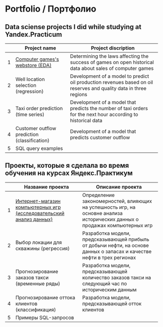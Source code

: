 # Portfolio / Портфолио
Data sciense projects I did while studying at Yandex.Practicum 
----------------------------------------------------------------------

| |Project name|Project discription|
|-|------------|-------------------|
|1|[Computer games's webstore (EDA)](https://github.com/ssskvo/Portfolio/tree/main/Computer%20games's%20store)|Determining the laws affecting the success of games on open historical data about sales of computer games|
|2|Well location selection (regression)|Development of a model to predict oil production revenues based on oil reserves and quality data in three regions|
|3|Taxi order prediction (time series)|Development of a model that predicts the number of taxi orders for the next hour according to historical data|
|4|Customer outflow prediction (classification)|Development of a model that predicts customer outflow|
|5|SQL query examples| |


Проекты, которые я сделала во время обучения на курсах Яндекс.Практикум
-----------------------------------------------------------------------
| |Название проекта|Описание проекта|
|-|------------|-------------------|
|1|[Интернет-магазин компьютерных игр (исследовательский анализ данных)](https://github.com/ssskvo/Portfolio/tree/main/Computer%20games's%20store)|Определение закономерностей, влияющих на успешность игр, на основне анализа исторических данных о продажах компьютерных игр|
|2|Выбор локации для скважины (регрессия)|Разработка модели, предсказывающей прибыль от добычи нефти, на основе данных о запасах и качестве нефти в трех регионах|
|3|Прогнозирование заказов такси (временные ряды)|Разработка модели, предсказывающей количество заказов такси на следующий час по историческим данным|
|4|Прогнозирование оттока клиентов (классификация)|Разработка модели, предсказывающей отток клиентов|
|5|Примеры SQL-запросов||
